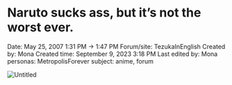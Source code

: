 # Naruto sucks ass, but it’s not the worst ever.

Date: May 25, 2007 1:31 PM → 1:47 PM
Forum/site: TezukaInEnglish
Created by: Mona
Created time: September 9, 2023 3:18 PM
Last edited by: Mona
personas: MetropolisForever
subject: anime, forum

![Untitled](../../../Joshua%E2%80%99s%20personas%20&%20victimes%2047f302c3ee7140169d02d7ecbb1b2b4c/Rushes%20Personas%2026f0f60550004a05bb97f11a02504bf4/Threads%20Metropolisforever%209ac60e59c9734450837c8d0fdc52e369/Untitled%205.png)